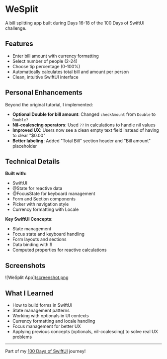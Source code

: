 # WeSplit

A bill splitting app built during Days 16-18 of the 100 Days of SwiftUI challenge.

## Features

- Enter bill amount with currency formatting
- Select number of people (2-24)
- Choose tip percentage (0-100%)
- Automatically calculates total bill and amount per person
- Clean, intuitive SwiftUI interface

## Personal Enhancements

Beyond the original tutorial, I implemented:

- **Optional Double for bill amount**: Changed `checkAmount` from `Double` to `Double?`
- **Nil-coalescing operators**: Used `??` in calculations to handle nil values
- **Improved UX**: Users now see a clean empty text field instead of having to clear "$0.00"
- **Better labeling**: Added "Total Bill" section header and "Bill amount" placeholder

## Technical Details

**Built with:**
- SwiftUI
- @State for reactive data
- @FocusState for keyboard management
- Form and Section components
- Picker with navigation style
- Currency formatting with Locale

**Key SwiftUI Concepts:**
- State management
- Focus state and keyboard handling
- Form layouts and sections
- Data binding with $
- Computed properties for reactive calculations

## Screenshots

![WeSplit App]([screenshot.png](wesplit-screenshot.png)

## What I Learned

- How to build forms in SwiftUI
- State management patterns
- Working with optionals in UI contexts
- Currency formatting and locale handling
- Focus management for better UX
- Applying previous concepts (optionals, nil-coalescing) to solve real UX problems

---

Part of my [100 Days of SwiftUI](../README.md) journey!
